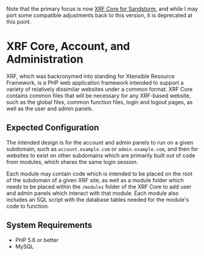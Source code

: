 Note that the primary focus is now [XRF Core for Sandstorm](https://github.com/ocdtrekkie/xrf_core_sandstorm), and while I may port some compatible adjustments back to this version, it is deprecated at this point.

# XRF Core, Account, and Administration

XRF, which was backronymed into standing for Xtensible Resource Framework, is a PHP web application framework intended to support a variety of relatively dissimilar websites under a common format. XRF Core contains common files that will be necessary for any XRF-based website, such as the global files, common function files, login and logout pages, as well as the user and admin panels.

## Expected Configuration

The intended design is for the account and admin panels to run on a given subdomain, such as `account.example.com` or `admin.example.com`, and then for websites to exist on other subdomains which are primarily built out of code from modules, which shares the same login session.

Each module may contain code which is intended to be placed on the root of the subdomain of a given XRF site, as well as a module folder which needs to be placed within the `/modules` folder of the XRF Core to add user and admin panels which interact with that module. Each module also includes an SQL script with the database tables needed for the module's code to function.

## System Requirements

* PHP 5.6 or better
* MySQL
